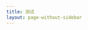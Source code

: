 ```yaml
---
title: 测试
layout: page-without-sidebar
---
```



<script src="https://web.sdk.qcloud.com/player/tcplayerlite/release/v2.4.1/TcPlayer-2.4.1.js" charset="utf-8"></script>

<div id="id_test_video" style="width:100%; height:auto;"></div>

<script>
var player = new TcPlayer('id_test_video', {
    "webrtc": "webrtc://live-flv.b11p.com:443/live/livestream",
    "autoplay" : true,      //iOS 下 safari 浏览器，以及大部分移动端浏览器是不开放视频自动播放这个能力的
    "width" :  '480',//视频的显示宽度，请尽量使用视频分辨率宽度
    "height" : '320'//视频的显示高度，请尽量使用视频分辨率高度
});
</script>